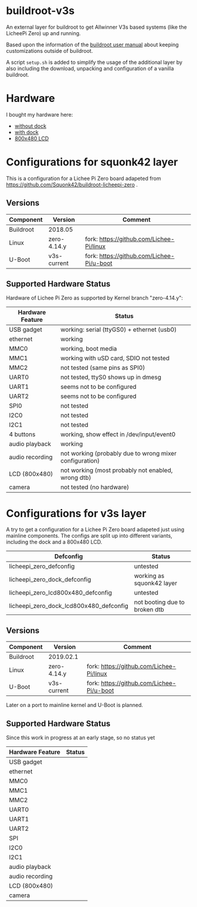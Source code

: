 # buildroot-v3s #

An external layer for buildroot to get Allwinner V3s based systems (like the
LicheePi Zero) up and running.

Based upon the information of the
[buildroot user manual](https://buildroot.org/downloads/manual/manual.html)
about keeping customizations outside of buildroot.

A script `setup.sh` is added to simplify the usage of the additional layer
by also including the download, unpacking and configuration of a vanilla
buildroot.

# Hardware #

I bought my hardware here:
* [without dock](https://www.banggood.com/Lichee-Pi-Zero-1_2GHz-Cortex-A7-512Mbit-DDR-Core-Board-Development-Board-Mini-PC-p-1351124.html)
* [with dock](https://www.banggood.com/LicheePi-Zero-1GHz-Cortex-A7-512Mbit-DDR-Development-Board-Mini-PC-p-1337966.html)
* [800x480 LCD](https://www.banggood.com/Lichee-Pi-5-inch-LCD-Display-RTP-800480-Resolution-With-4-wire-Resistive-Touch-Screen-p-1340806.html)

# Configurations for squonk42 layer #

This is a configuration for a Lichee Pi Zero board adapeted from
https://github.com/Squonk42/buildroot-licheepi-zero .

## Versions ##

| Component | Version     | Comment                                          |
| --------- | ----------- | ------------------------------------------------ |
| Buildroot | 2018.05     |                                                  |
| Linux     | zero-4.14.y | fork: https://github.com/Lichee-Pi/linux         |
| U-Boot    | v3s-current | fork: https://github.com/Lichee-Pi/u-boot        |

## Supported Hardware Status ##

Hardware of Lichee Pi Zero as supported by Kernel branch "zero-4.14.y":

| Hardware Feature | Status                                                  |
| -----------------| ------------------------------------------------------- |
| USB gadget       | working: serial (ttyGS0) + ethernet (usb0)              |
| ethernet         | working                                                 |
| MMC0             | working, boot media                                     |
| MMC1             | working with uSD card, SDIO not tested                  |
| MMC2             | not tested (same pins as SPI0)                          |
| UART0            | not tested, ttyS0 shows up in dmesg                     |
| UART1            | seems not to be configured                              |
| UART2            | seems not to be configured                              |
| SPI0             | not tested                                              |
| I2C0             | not tested                                              |
| I2C1             | not tested                                              |
| 4 buttons        | working, show effect in /dev/input/event0               |
| audio playback   | working                                                 |
| audio recording  | not working (probably due to wrong mixer configuration) |
| LCD (800x480)    | not working (most probably not enabled, wrong dtb)      |
| camera           | not tested (no hardware)                                |

# Configurations for v3s layer #

A try to get a configuration for a Lichee Pi Zero board adapeted just using
mainline components. The configs are split up into different variants,
including the dock and a 800x480 LCD.

| Defconfig                               | Status                           |
| --------------------------------------- | -------------------------------- |
| licheepi_zero_defconfig                 | untested                         |
| licheepi_zero_dock_defconfig            | working as squonk42 layer        |
| licheepi_zero_lcd800x480_defconfig      | untested                         |
| licheepi_zero_dock_lcd800x480_defconfig | not booting due to broken dtb    |

## Versions ##

| Component | Version     | Comment                                          |
| --------- | ----------- | ------------------------------------------------ |
| Buildroot | 2019.02.1   |                                                  |
| Linux     | zero-4.14.y | fork: https://github.com/Lichee-Pi/linux         |
| U-Boot    | v3s-current | fork: https://github.com/Lichee-Pi/u-boot        |

Later on a port to mainline kernel and U-Boot is planned.

## Supported Hardware Status ##

Since this work in progress at an early stage, so no status yet

| Hardware Feature | Status                                                  |
| -----------------| ------------------------------------------------------- |
| USB gadget       |                                                         |
| ethernet         |                                                         |
| MMC0             |                                                         |
| MMC1             |                                                         |
| MMC2             |                                                         |
| UART0            |                                                         |
| UART1            |                                                         |
| UART2            |                                                         |
| SPI              |                                                         |
| I2C0             |                                                         |
| I2C1             |                                                         |
| audio playback   |                                                         |
| audio recording  |                                                         |
| LCD (800x480)    |                                                         |
| camera           |                                                         |
